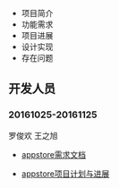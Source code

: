 

- 项目简介
- 功能需求
- 项目进展
- 设计实现
- 存在问题


## 开发人员
### 20161025-20161125

罗俊欢 王之旭

- [appstore需求文档](https://github.com/openthos/appstore-ota-analysis/blob/master/AppStore%E9%9C%80%E6%B1%82%E6%96%87%E6%A1%A3.md)
 
- [appstore项目计划与进展](https://github.com/openthos/appstore-ota-analysis/blob/master/AppStore%E9%A1%B9%E7%9B%AE%E8%BF%9B%E5%B1%95.md)
